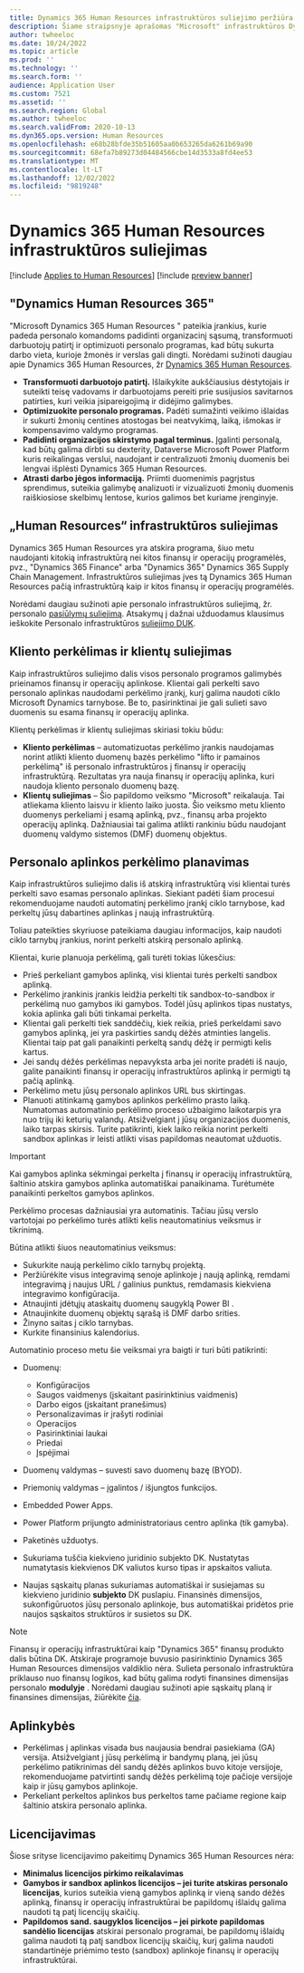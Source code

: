 ```yaml
---
title: Dynamics 365 Human Resources infrastruktūros suliejimo peržiūra
description: Šiame straipsnyje aprašomas "Microsoft" infrastruktūros Dynamics 365 Human Resources suliejimas.
author: twheeloc
ms.date: 10/24/2022
ms.topic: article
ms.prod: ''
ms.technology: ''
ms.search.form: ''
audience: Application User
ms.custom: 7521
ms.assetid: ''
ms.search.region: Global
ms.author: twheeloc
ms.search.validFrom: 2020-10-13
ms.dyn365.ops.version: Human Resources
ms.openlocfilehash: e68b28bfde35b51605aa0b653265da6261b69a90
ms.sourcegitcommit: 68efa7b89273d04484566cbe14d3533a8fd4ee53
ms.translationtype: MT
ms.contentlocale: lt-LT
ms.lasthandoff: 12/02/2022
ms.locfileid: "9819248"
---
```

# <a name="dynamics-365-human-resources-infrastructure-merge"></a>Dynamics 365 Human Resources infrastruktūros suliejimas 

[!include [Applies to Human Resources](../includes/applies-to-hr.md)]
[!include [preview banner](../includes/preview-banner.md)]

## <a name="dynamics-human-resources-365"></a>"Dynamics Human Resources 365"

"Microsoft Dynamics 365 Human Resources " pateikia įrankius, kurie padeda personalo komandoms padidinti organizacinį sąsumą, transformuoti darbuotojų patirtį ir optimizuoti personalo programas, kad būtų sukurta darbo vieta, kurioje žmonės ir verslas gali dingti. Norėdami sužinoti daugiau apie Dynamics 365 Human Resources, žr [Dynamics 365 Human Resources](https://dynamics.microsoft.com/human-resources/overview/).

- **Transformuoti darbuotojo patirtį.** Išlaikykite aukščiausius dėstytojais ir suteikti teisę vadovams ir darbuotojams pereiti prie susijusios savitarnos patirties, kuri veikia įsipareigojimą ir didėjimo galimybes.
- **Optimizuokite personalo programas.** Padėti sumažinti veikimo išlaidas ir sukurti žmonių centines atostogas bei neatvykimą, laiką, išmokas ir kompensavimo valdymo programas.
- **Padidinti organizacijos skirstymo pagal terminus.** Įgalinti personalą, kad būtų galima dirbti su dexterity, Dataverse  Microsoft Power Platform kuris reikalingas verslui, naudojant ir centralizuoti žmonių duomenis bei lengvai išplėsti Dynamics 365 Human Resources.
- **Atrasti darbo jėgos informaciją.** Priimti duomenimis pagrįstus sprendimus, suteikia galimybę analizuoti ir vizualizuoti žmonių duomenis raiškiosiose skelbimų lentose, kurios galimos bet kuriame įrenginyje.

## <a name="human-resources-infrastructure-merge"></a>„Human Resources“ infrastruktūros suliejimas

Dynamics 365 Human Resources yra atskira programa, šiuo metu naudojanti kitokią infrastruktūrą nei kitos finansų ir operacijų programėlės, pvz., "Dynamics 365 Finance" arba "Dynamics 365" Dynamics 365 Supply Chain Management. Infrastruktūros suliejimas įves tą Dynamics 365 Human Resources pačią infrastruktūrą kaip ir kitos finansų ir operacijų programėlės.

Norėdami daugiau sužinoti apie personalo infrastruktūros suliejimą, žr. personalo [pasiūlymų suliejimą](https://cloudblogs.microsoft.com/dynamics365/it/2021/09/15/merging-of-hr-offerings-brings-capabilities-together-for-customers/). Atsakymų į dažnai užduodamus klausimus ieškokite Personalo infrastruktūros [suliejimo DUK](./hr-infrastructure-merge-faq.md).

## <a name="customer-migration-vs-customer-merge"></a>Kliento perkėlimas ir klientų suliejimas

Kaip infrastruktūros suliejimo dalis visos personalo programos galimybės prieinamos finansų ir operacijų aplinkose. Klientai gali perkelti savo personalo aplinkas naudodami perkėlimo įrankį, kurį galima naudoti ciklo Microsoft Dynamics tarnybose. Be to, pasirinktinai jie gali sulieti savo duomenis su esama finansų ir operacijų aplinka. 

Klientų perkėlimas ir klientų suliejimas skiriasi tokiu būdu:

- **Kliento perkėlimas**  – automatizuotas perkėlimo įrankis naudojamas norint atlikti kliento duomenų bazės perkėlimo "lifto ir pamainos perkėlimą" iš personalo infrastruktūros į finansų ir operacijų infrastruktūrą. Rezultatas yra nauja finansų ir operacijų aplinka, kuri naudoja kliento personalo duomenų bazę. 
- **Klientų suliejimas**  – Šio papildomo veiksmo "Microsoft" reikalauja. Tai atliekama kliento laisvu ir kliento laiko juosta. Šio veiksmo metu kliento duomenys perkeliami į esamą aplinką, pvz., finansų arba projekto operacijų aplinką. Dažniausiai tai galima atlikti rankiniu būdu naudojant duomenų valdymo sistemos (DMF) duomenų objektus. 

## <a name="planning-a-human-resources-environment-migration"></a>Personalo aplinkos perkėlimo planavimas

Kaip infrastruktūros suliejimo dalis iš atskirą infrastruktūrą visi klientai turės perkelti savo esamas personalo aplinkas. Siekiant padėti šiam procesui rekomenduojame naudoti automatinį perkėlimo įrankį ciklo tarnybose, kad perkeltų jūsų dabartines aplinkas į naują infrastruktūrą. 

Toliau pateikties skyriuose pateikiama daugiau informacijos, kaip naudoti ciklo tarnybų įrankius, norint perkelti atskirą personalo aplinką. 

Klientai, kurie planuoja perkėlimą, gali turėti tokias lūkesčius:

- Prieš perkeliant gamybos aplinką, visi klientai turės perkelti sandbox aplinką. 
- Perkėlimo įrankinis įrankis leidžia perkelti tik sandbox-to-sandbox ir perkėlimą nuo gamybos iki gamybos. Todėl jūsų aplinkos tipas nustatys, kokia aplinka gali būti tinkamai perkelta. 
- Klientai gali perkelti tiek sanddėčių, kiek reikia, prieš perkeldami savo gamybos aplinką, jei yra paskirties sandų dėžės atminties langelis. Klientai taip pat gali panaikinti perkeltą sandų dėžę ir permigti kelis kartus. 
- Jei sandų dėžės perkėlimas nepavyksta arba jei norite pradėti iš naujo, galite panaikinti finansų ir operacijų infrastruktūros aplinką ir permigti tą pačią aplinką.
- Perkėlimo metu jūsų personalo aplinkos URL bus skirtingas.
- Planuoti atitinkamą gamybos aplinkos perkėlimo prasto laiką. Numatomas automatinio perkėlimo proceso užbaigimo laikotarpis yra nuo trijų iki keturių valandų. Atsižvelgiant į jūsų organizacijos duomenis, laiko tarpas skirsis. Turite patikrinti, kiek laiko reikia norint perkelti sandbox aplinkas ir leisti atlikti visas papildomas neautomat užduotis.

> [!IMPORTANT] 
> Kai gamybos aplinka sėkmingai perkelta į finansų ir operacijų infrastruktūrą, šaltinio atskira gamybos aplinka automatiškai panaikinama. Turėtumėte panaikinti perkeltos gamybos aplinkos. 

Perkėlimo procesas dažniausiai yra automatinis. Tačiau jūsų verslo vartotojai po perkėlimo turės atlikti kelis neautomatinius veiksmus ir tikrinimą.

Būtina atlikti šiuos neautomatinius veiksmus:

- Sukurkite naują perkėlimo ciklo tarnybų projektą.
- Peržiūrėkite visus integravimą senoje aplinkoje į naują aplinką, remdami integravimą į naujus URL / galinius punktus, remdamasis kiekviena integravimo konfigūracija.
- Atnaujinti įdėtųjų ataskaitų duomenų saugyklą Power BI .
- Atnaujinkite duomenų objektų sąrašą iš DMF darbo srities.
- Žinyno saitas į ciklo tarnybas.
- Kurkite finansinius kalendorius.

Automatinio proceso metu šie veiksmai yra baigti ir turi būti patikrinti:

- Duomenų:

    - Konfigūracijos
    - Saugos vaidmenys (įskaitant pasirinktinius vaidmenis)
    - Darbo eigos (įskaitant pranešimus)
    - Personalizavimas ir įrašyti rodiniai
    - Operacijos
    - Pasirinktiniai laukai
    - Priedai
    - Įspėjimai

- Duomenų valdymas – suvesti savo duomenų bazę (BYOD).
- Priemonių valdymas – įgalintos / išjungtos funkcijos.
- Embedded Power Apps.
- Power Platform prijungto administratoriaus centro aplinka (tik gamyba).
- Paketinės užduotys.
- Sukuriama tuščia kiekvieno juridinio subjekto DK. Nustatytas numatytasis kiekvienos DK valiutos kurso tipas ir apskaitos valiuta.
- Naujas sąskaitų planas sukuriamas automatiškai ir susiejamas su kiekvieno juridinio **subjekto** DK puslapiu. Finansinės dimensijos, sukonfigūruotos jūsų personalo aplinkoje, bus automatiškai pridėtos prie naujos sąskaitos struktūros ir susietos su DK. 

> [!NOTE]
> Finansų ir operacijų infrastruktūrai kaip "Dynamics 365" finansų produkto dalis būtina DK. Atskiraje programoje buvusio pasirinktinio Dynamics 365 Human Resources dimensijos valdiklio nėra. Sulieta personalo infrastruktūra priklauso nuo finansų logikos, kad būtų galima rodyti finansines dimensijas personalo **modulyje** . Norėdami daugiau sužinoti apie sąskaitų planą ir finansines dimensijas, žiūrėkite [čia](../finance/general-ledger/plan-chart-of-accounts.md). 

## <a name="considerations"></a>Aplinkybės

- Perkėlimas į aplinkas visada bus naujausia bendrai pasiekiama (GA) versija. Atsižvelgiant į jūsų perkėlimą ir bandymų planą, jei jūsų perkėlimo patikrinimas dėl sandų dėžės aplinkos buvo kitoje versijoje, rekomenduojame patvirtinti sandų dėžės perkėlimą toje pačioje versijoje kaip ir jūsų gamybos aplinkoje. 
- Perkeliant perkeltos aplinkos bus perkeltos tame pačiame regione kaip šaltinio atskira personalo aplinka.

## <a name="licensing"></a>Licencijavimas

Šiose srityse licencijavimo pakeitimų Dynamics 365 Human Resources nėra: 

- **Minimalus licencijos pirkimo reikalavimas**
- **Gamybos ir sandbox aplinkos licencijos – jei turite atskiras personalo licencijas**, kurios suteikia vieną gamybos aplinką ir vieną sando dėžės aplinką, finansų ir operacijų infrastruktūrai be papildomų išlaidų galima naudoti tą patį licencijų skaičių.
- **Papildomos sand. saugyklos licencijos – jei pirkote papildomas sandėlio licencijas**  atskirai personalo programai, be papildomų išlaidų galima naudoti tą patį sandbox licencijų skaičių, kurį galima naudoti standartinėje priėmimo testo (sandbox) aplinkoje finansų ir operacijų infrastruktūrai. 
